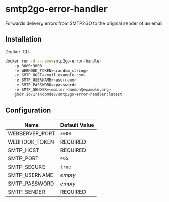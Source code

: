 # smtp2go-error-handler

Forwards delivery errors from SMTP2GO to the original sender of an email.

## Installation
Docker-CLI:
```bash
docker run -d --name=smtp2go-error-handler
    -p 3000:3000
    -e WEBHOOK_TOKEN=<random_string>
    -e SMTP_HOST=<mail.example.com>
    -e SMTP_USERNAME=<username>
    -e SMTP_PASSWORD=<password>
    -e SMTP_SENDER=<mailer-daemon@example.org>
    ghcr.io/1randomdev/smtp2go-error-handler:latest
```

## Configuration
| Name           | Default Value |
|----------------|---------------|
| WEBSERVER_PORT | `3000`        |
| WEBHOOK_TOKEN  | REQUIRED      |
| SMTP_HOST      | REQUIRED      |
| SMTP_PORT      | `465`         |
| SMTP_SECURE    | `true`        |
| SMTP_USERNAME  | *empty*       |
| SMTP_PASSWORD  | *empty*       |
| SMTP_SENDER    | REQUIRED      |
